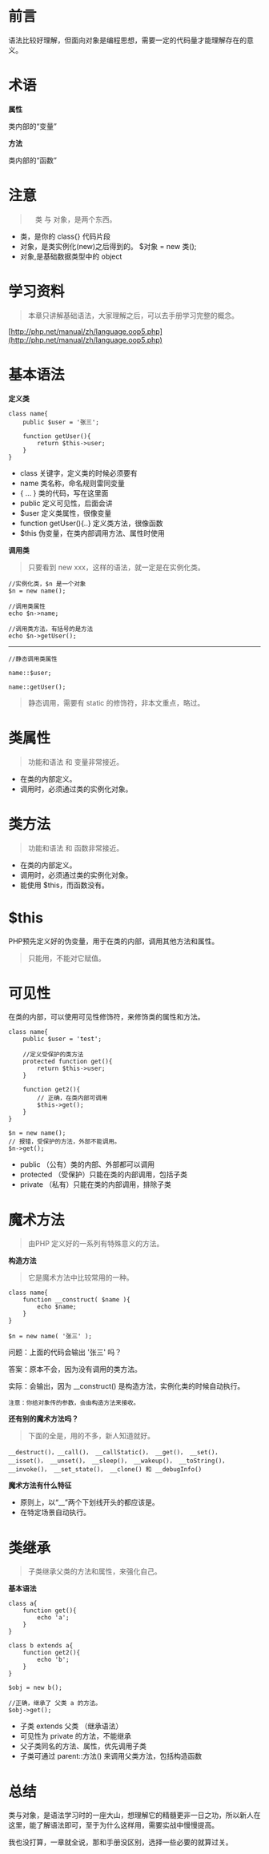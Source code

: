 # 前言

语法比较好理解，但面向对象是编程思想，需要一定的代码量才能理解存在的意义。

# 术语

**属性**

类内部的“变量”

**方法**

类内部的“函数”

# 注意

>　类 与 对象，是两个东西。

- 类，是你的 class{} 代码片段
- 对象，是类实例化(new)之后得到的。 $对象 = new 类();
- 对象,是基础数据类型中的 object

# 学习资料

> 本章只讲解基础语法，大家理解之后，可以去手册学习完整的概念。

[http://php.net/manual/zh/language.oop5.php](http://php.net/manual/zh/language.oop5.php)

# 基本语法

**定义类**

```
class name{
    public $user = '张三';
    
    function getUser(){
        return $this->user;
    }
}
```

- class 关键字，定义类的时候必须要有
- name 类名称，命名规则雷同变量
- { ... } 类的代码，写在这里面
- public 定义可见性，后面会讲
- $user 定义类属性，很像变量
- function getUser(){..} 定义类方法，很像函数
- $this 伪变量，在类内部调用方法、属性时使用

**调用类**

> 只要看到 new xxx，这样的语法，就一定是在实例化类。

```
//实例化类，$n 是一个对象
$n = new name();

//调用类属性
echo $n->name;

//调用类方法，有括号的是方法
echo $n->getUser();
```

---

```
//静态调用类属性

name::$user;

name::getUser();
```

> 静态调用，需要有 static 的修饰符，非本文重点，略过。

# 类属性

> 功能和语法 和 变量非常接近。

- 在类的内部定义。
- 调用时，必须通过类的实例化对象。

# 类方法

> 功能和语法 和 函数非常接近。

- 在类的内部定义。
- 调用时，必须通过类的实例化对象。
- 能使用 $this，而函数没有。

# $this

PHP预先定义好的伪变量，用于在类的内部，调用其他方法和属性。

> 只能用，不能对它赋值。

# 可见性

在类的内部，可以使用可见性修饰符，来修饰类的属性和方法。

```
class name{
    public $user = 'test';
    
    //定义受保护的类方法
    protected function get(){
        return $this->user;
    }
    
    function get2(){
        // 正确，在类内部可调用
        $this->get();
    }
}

$n = new name();
// 报错，受保护的方法，外部不能调用。
$n->get();
```

- public （公有）类的内部、外部都可以调用
- protected （受保护）只能在类的内部调用，包括子类
- private （私有）只能在类的内部调用，排除子类

# 魔术方法

> 由PHP 定义好的一系列有特殊意义的方法。

**构造方法**

> 它是魔术方法中比较常用的一种。

```
class name{
    function __construct( $name ){
        echo $name;
    }
}

$n = new name( '张三' );
```

问题：上面的代码会输出 '张三' 吗？

答案：原本不会，因为没有调用的类方法。

实际：会输出，因为 __construct() 是构造方法，实例化类的时候自动执行。

```
注意：你给对象传的参数，会由构造方法来接收。
```

**还有别的魔术方法吗？**

> 下面的全是，用的不多，新人知道就好。

```
__destruct()，__call()， __callStatic()， __get()， __set()， __isset()， __unset()， __sleep()， __wakeup()， __toString()， __invoke()， __set_state()， __clone() 和 __debugInfo()
```

**魔术方法有什么特征**

- 原则上，以“__”两个下划线开头的都应该是。
- 在特定场景自动执行。

# 类继承

> 子类继承父类的方法和属性，来强化自己。

**基本语法**

```
class a{
    function get(){
        echo 'a';
    }
}

class b extends a{
    function get2(){
        echo 'b';
    }
}

$obj = new b();

//正确，继承了 父类 a 的方法。
$obj->get();
```

- 子类 extends 父类 （继承语法）
- 可见性为 private 的方法，不能继承
- 父子类同名的方法、属性，优先调用子类
- 子类可通过 parent::方法() 来调用父类方法，包括构造函数

# 总结

类与对象，是语法学习时的一座大山，想理解它的精髓更非一日之功，所以新人在这里，能了解语法即可，至于为什么这样用，需要实战中慢慢提高。

我也没打算，一章就全说，那和手册没区别，选择一些必要的就算过关。